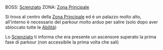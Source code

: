 BOSS: [Scienziato](Scienziato.md)
ZONA: [Zona Principale](Zona%20Principale.md)

Si trova al centro della [Zona Principale](Zona%20Principale.md) ed è un palazzo molto alto, all'interno è necessario del parkour molto arduo per salire (solo dopo aver sbloccato tutte le [Abilità](Abilità.md))

Lo [Scienziato](Scienziato.md) ti informa che era presente un ascensore superato la prima fase di parkour (non accessibile la prima volta che sali)

